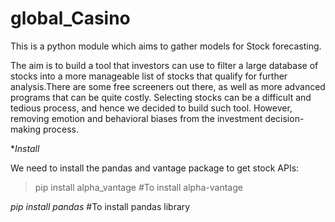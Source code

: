 # global_Casino
This is a python module which aims to gather models for Stock forecasting.

The aim is to build a tool that investors can use to filter a large database of stocks into a more manageable list of stocks that qualify for further analysis.There are some free screeners out there, as well as more advanced programs that can be quite costly. Selecting stocks can be a difficult and tedious process, and hence we decided to build such tool. 
However, removing emotion and behavioral biases from the investment decision-making process.

**Install*

We need to install the pandas and vantage package to get stock APIs:

  >pip install alpha_vantage                                      #To install alpha-vantage
  
  *pip install pandas*                                                 #To install pandas library



